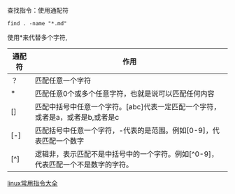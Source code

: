 查找指令：使用通配符
```
find . -name "*.md"
```
使用*来代替多个字符,

|通配符     |作用|
|------------------|---------------|
|？	|匹配任意一个字符|
|*	|匹配任意0个或多个任意字符，也就是说可以匹配任何内容|
|[]	|匹配中括号中任意一个字符。[abc]代表一定匹配一个字符，或者是a，或者是b,或者是c|
|[-]	|匹配括号中任意一个字符，-代表的是范围。例如[0-9]，代表匹配一个数字|
|[^]	|逻辑非，表示匹配不是中括号中的一个字符。例如[^0-9]，代表匹配一个不是数字的字符。|


[linux常用指令大全](https://www.jianshu.com/p/d951a9b0ed0b)